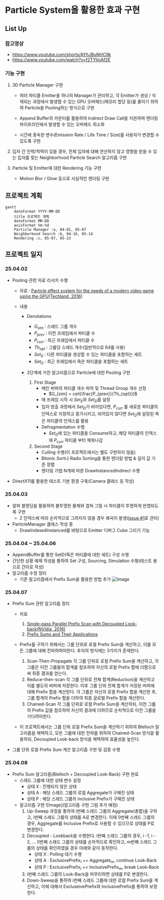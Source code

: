 ﻿
# Particle System을 활용한 효과 구현
 
##  List Up

### 참고영상
- https://www.youtube.com/shorts/AYhJBuNHC9k
- https://www.youtube.com/watch?v=f2TYIinAf2E

### 기능 구현
1. 3D Particle Manager 구현

	- 여러 파티클 Emitter을 하나의 Manager가 관리하고, 각 Emitter가 생성 / 삭제되는 과정에서 발생할 수 있는 GPU 오버헤드(메모리 할당 등)를 줄이기 위하여 Particle을 Pooling하는 방식으로 구현 

	- Append Buffer의 카운터를 활용하여 Indirect Draw Call을 지원하여 렌더링 파이프라인에서 발생할 수 있는 오버헤드 최소화 

	- 시간에 종속한 변수(Emission Rate / Life Time / Size)를 사용자가 변경할 수 있도록 구현

2. 입자 간 인력/척력이 있을 경우, 전체 입자에 대해 연산하지 않고 영향을 받을 수 있는 입자를 찾는 Neighborhood Particle Search 알고리즘 구현
3. Particle 및 Emitter에 대한 Rendering 기능 구현
	- Motion Blur / Glow 등으로 사실적인 렌더링 구현

## 프로젝트 계획

```mermaid
gantt
	dateFormat YYYY-MM-DD
	title 프로젝트 계획
	dateFormat MM-DD
	axisFormat %m-%d
    Particle Manager :a, 04-01, 05-07
    Neighborhood Search :b, 04-16, 05-14
    Rendering :c, 05-07, 05-23
```

## 프로젝트 일지

### 25.04.02
- Pooling 관련 자료 리서치 수행
	- 자료 : [Particle effect system for the needs of a modern video game using the GPU(Techland, 2016)](https://yadda.icm.edu.pl/baztech/element/bwmeta1.element.baztech-80fb5d33-b7e4-4e03-83d1-a6368816caa4/c/Particle_effect_.pdf)

	- 내용
		- Denotations
			- $G_{sim}$ : 스레드 그룹 개수
			- $P_{prev}$ : 이전 프레임에서 파티클 수
			- $P_{curr}$ :  최근 프레임에서 파티클 수
			- $Th_{opt}$ : 그룹당 스레드 개수(일반적으로 64를 사용)
			- $Set_{S}$ : 다른 파티클을 생성할 수 있는 파티클을 포함하는 세트
			- $Set_{D}$ : 최근 프레임에서 죽은 파티클을 포함하는 세트

		- 2단계에 거친 알고리즘으로 Particle에 대한 Pooling 구현
			1. First Stage
				- 메인 버퍼의 파티클 개수 파악 및 Thread Group 개수 선정
					- $G_{sim} = ceil(\frac{P_{prev}}{Th_{opt}})$
				- 매 프레임 시작 시 $Set_{S}$와 $Set_{D}$를 설정
				- 입자 방출 과정에서 $Set_{D}$가 비어있다면, $P_{curr}$ 를 새로운 파티클의 인덱스로 지정하고 증가시키고, 비어있지 않다면  $Set_{D}$에 설정된 죽은 파티클의 인덱스를 활용
				- Defragmentation 수행
					- $Set_{D}$에 있는 파티클을 Consume하고, 해당 파티클의 인덱스에 $P_{curr}$ 파티클 부터 채워나감
			2. Second Stage
				- Culling 수행(이 프로젝트에서는 별도 구현하지 않음)
				- Bitonic Sort나 Radix Sorting을 통한 렌더링 방법 & 깊이 값 기준 정렬
				- 렌더링 기법 N개에 따른 DrawInstancedIndirect 수행

- DirectX11를 활용한 테스트 기본 환경 구축(Camera 클래스 등 작성)

### 25.04.03
- 알파 블렌딩을 활용하여 불투명한 물체와 겹쳐 그릴 시 파티클이 투명하게 반영되도록 구현 
	- Z 인덱스에 따라 순차적으로 그려지지 않을 경우 왜곡이 발생([Issue #1](https://github.com/jooyounghan/ProjectA/issues/1)로 관리)
- ParticleManager 클래스 작성 중
	- DrawIndexedInstanced를 바탕으로 Emitter 디버그 Cube 그리기 기능 

### 25.04.04 ~ 25.04.06
- AppendBuffer를 통한 SetD(죽은 파티클에 대한 세트) 구성 수행
- 간단한 상황 예제 작성을 통하여 Set 구성, Sourcing, Simulation 수행(테스트 용으로 간이로 작성)
- 알고리즘 수정 정리
	- 기존 알고리즘에서 Prefix Sum을 활용한 방법 추가
	 ![Image](https://github.com/user-attachments/assets/985bf0b0-b258-494f-8fd2-41e8eaa46ec6)

### 25.04.07
- Prefix Sum 관련 알고리즘 정리
	- 자료
		1) [Single-pass Parallel Prefix Scan with Decoupled Look-back(NVidia, 2016)](https://research.nvidia.com/sites/default/files/pubs/2016-03_Single-pass-Parallel-Prefix/nvr-2016-002.pdf)
		2) [Prefix Sums and Their Applications](https://www.cs.cmu.edu/~guyb/papers/Ble93.pdf)
	- Prefix를 구하기 위해서는 그룹 단위로 로컬 Prefix Sum을 계산하고, 이를 모든 그룹에 대해 전파하여야한다. 후자의 방식에는 3가지가 존재한다.
		1) Scan-Then-Propagate
			각 그룹 단위로 로컬 Prefix Sum을 계산하고, 각 그룹은 이전 그룹들의 합계를 참조하여 자신의 로컬 Prefix 합에 더함으로써 최종 결과를 얻는다.
		2) Reduce-then-scan
			각 그룹 단위로 전체 합계(Reduction)을 계산하고 이를 별도의 버퍼에 저장한다.
			이후 그룹 단위 전체 합계가 저장된 버퍼에 대해 Prefix 합을 계산한다.
			각 그룹은 자신의 로컬 Prefix 합을 계산한 후, 그룹 합계의 Prefix 합을 더하여 최종 글로벌 Prefix 합을 계산한다.
		3) Chained-Scan
			각 그룹 단위로 로컬 Prefix Sum을 계산하되, 이전 그룹의 Prefix 값을 참조하여 자신의 결과에 더하므로 순차적으로 이전 그룹을 기다려야한다.

	- 이 프로젝트에서는 그룹 단위 로컬 Prefix Sum을 계산하기 위하여 Blelloch 알고리즘을 채택하고, 모든 그룹에 대한 전파를 위하여 Chained-Scan 방식을 활용하되, Decoupled Look-back 방식을 채택하여 효율성을 높인다.
- 그룹 단위 로컬 Prefix Sum 계산 알고리즘 구현 및 검증 수행

### 25.04.08
- Prefix Sum 알고리즘(Blelloch + Decoupled Look-Back) 구현 완료
	- 스레드 그룹에 대한 상태 변수 설정
		- 상태 X : 진행되지 않은 상태
		- 상태 A : 해당 스레드 그룹의 로컬 Aggregate가 구해진 상태
		- 상태 P : 해당 스레드 그룹의 Inclusive Prefix가 구해진 상태
	- 알고리즘 구현
		![Image](알고리즘 구현 그림 추가 예정)
		1) Up-Sweep 과정을 통하여 i번째 스레드 그룹의 Aggregate(총합)을 구하고, i번째 스레드 그룹의 상태를 A로 변경한다. 이때 0번째 스레드 그룹의 경우, Aggregate를 Inclusive Prefix로 사용할 수 있으므로 상태를 P로 변경한다.
		2) Decoupled - Lookback을 수행한다. i번째 스레드 그룹의 경우, i -1, i - 2, ... 0번째 스레드 그룹의 상태를 순차적으로 확인하고, m번째 스레드 그룹의 상태를 확인하였을 경우 아래와 같이 동작한다.
			- 상태 X : Polling 대기 수행
			- 상태 A : ExclusivePrefix$_{i}$ +=  Aggregate$_{m}$, continue Look-Back  
			- 상태 P : ExclusivePrefix$_{i}$ +=  InclusivePrefix$_{m}$, break Look-Back 
		3) i번째 스레드 그룹의 Look-Back을 마무리하면 상태를 P로 변경한다.
		4)  Down-Sweep을 통하여 i번째 스레드 그룹에 대한 로컬 Prefix Sum을 계산하고, 이에 대해서 ExcluseivePrefix와 InclusivePrefix를 통하여 보정한다.
		
